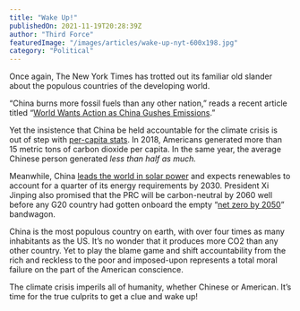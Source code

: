 ```yaml
---
title: "Wake Up!"
publishedOn: 2021-11-19T20:28:39Z
author: "Third Force"
featuredImage: "/images/articles/wake-up-nyt-600x198.jpg"
category: "Political"
---
```


Once again, The New York Times has trotted out its familiar old slander about the populous countries of the developing world.

“China burns more fossil fuels than any other nation,” reads a recent article titled “[World Wants Action as China Gushes Emissions](https://www.nytimes.com/2021/10/07/climate/china-cop26-blackouts-coal.html).”

Yet the insistence that China be held accountable for the climate crisis is out of step with [per-capita stats](https://data.worldbank.org/indicator/EN.ATM.CO2E.PC). In 2018, Americans generated more than 15 metric tons of carbon dioxide per capita. In the same year, the average Chinese person generated *less than half as much.*

Meanwhile, China [leads the world in solar power](https://www.bbc.com/news/world-asia-china-57483492) and expects renewables to account for a quarter of its energy requirements by 2030. President Xi Jinping also promised that the PRC will be carbon-neutral by 2060 well before any G20 country had gotten onboard the empty “[net zero by 2050](https://theconversation.com/climate-scientists-concept-of-net-zero-is-a-dangerous-trap-157368)” bandwagon.

China is the most populous country on earth, with over four times as many inhabitants as the US. It’s no wonder that it produces more CO2 than any other country. Yet to play the blame game and shift accountability from the rich and reckless to the poor and imposed-upon represents a total moral failure on the part of the American conscience.

The climate crisis imperils all of humanity, whether Chinese or American. It’s time for the true culprits to get a clue and wake up!
